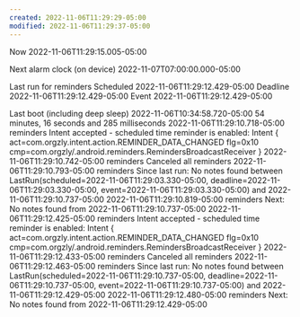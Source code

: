 ```yaml
---
created: 2022-11-06T11:29:29-05:00
modified: 2022-11-06T11:29:37-05:00
---
```


Now
2022-11-06T11:29:15.005-05:00

Next alarm clock (on device)
2022-11-07T07:00:00.000-05:00

Last run for reminders
Scheduled
2022-11-06T11:29:12.429-05:00
Deadline
2022-11-06T11:29:12.429-05:00
Event
2022-11-06T11:29:12.429-05:00

Last boot (including deep sleep)
2022-11-06T10:34:58.720-05:00
54 minutes, 16 seconds and 285 milliseconds
2022-11-06T11:29:10.718-05:00 reminders Intent accepted - scheduled time reminder is enabled: Intent { act=com.orgzly.intent.action.REMINDER_DATA_CHANGED flg=0x10 cmp=com.orgzly/.android.reminders.RemindersBroadcastReceiver }
2022-11-06T11:29:10.742-05:00 reminders Canceled all reminders
2022-11-06T11:29:10.793-05:00 reminders Since last run: No notes found between LastRun(scheduled=2022-11-06T11:29:03.330-05:00, deadline=2022-11-06T11:29:03.330-05:00, event=2022-11-06T11:29:03.330-05:00) and 2022-11-06T11:29:10.737-05:00
2022-11-06T11:29:10.819-05:00 reminders Next: No notes found from 2022-11-06T11:29:10.737-05:00
2022-11-06T11:29:12.425-05:00 reminders Intent accepted - scheduled time reminder is enabled: Intent { act=com.orgzly.intent.action.REMINDER_DATA_CHANGED flg=0x10 cmp=com.orgzly/.android.reminders.RemindersBroadcastReceiver }
2022-11-06T11:29:12.433-05:00 reminders Canceled all reminders
2022-11-06T11:29:12.463-05:00 reminders Since last run: No notes found between LastRun(scheduled=2022-11-06T11:29:10.737-05:00, deadline=2022-11-06T11:29:10.737-05:00, event=2022-11-06T11:29:10.737-05:00) and 2022-11-06T11:29:12.429-05:00
2022-11-06T11:29:12.480-05:00 reminders Next: No notes found from 2022-11-06T11:29:12.429-05:00
